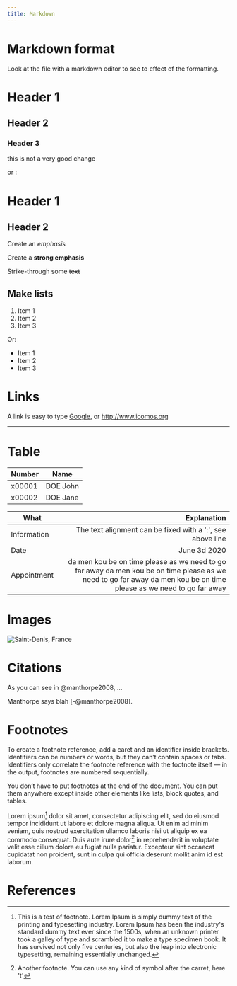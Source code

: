 ```yaml
---
title: Markdown
---
```


# Markdown format

Look at the file with a markdown editor to see to effect of the formatting.

# Header 1
## Header 2
### Header 3
this is not a very good change

or :

Header 1
========

Header 2
--------

Create an _emphasis_

Create a __strong emphasis__

Strike-through some ~~text~~

## Make lists

1. Item 1
2. Item 2
3. Item 3

Or:

- Item 1
- Item 2
- Item 3

# Links

A link is easy to type [Google](https://www.google.com/), or <http://www.icomos.org>

---

# Table

| Number | Name |
|---|---|
|x00001|DOE John|
|x00002|DOE Jane|

| What | Explanation |
| ---|---:|
|Information|The text alignment can be fixed with a ':', see above line|
|Date|June 3d 2020|
|Appointment|da men kou be on time please as we need to go far away da men kou be on time please as we need to go far away da men kou be on time please as we need to go far away|

# Images

![Saint-Denis, France](../pics/p1.png)

# Citations

As you can see in @manthorpe2008, ...

Manthorpe says blah [-@manthorpe2008].


# Footnotes

To create a footnote reference, add a caret and an identifier inside brackets. Identifiers can be numbers or words, but they can’t contain spaces or tabs. Identifiers only correlate the footnote reference with the footnote itself — in the output, footnotes are numbered sequentially.

You don’t have to put footnotes at the end of the document. You can put them anywhere except inside other elements like lists, block quotes, and tables.

Lorem ipsum[^1] dolor sit amet, consectetur adipiscing elit, 
sed do eiusmod tempor incididunt ut labore et dolore magna aliqua.
Ut enim ad minim veniam, quis nostrud exercitation ullamco laboris nisi ut aliquip ex ea commodo consequat.
Duis aute irure dolor[^t] in reprehenderit in voluptate velit esse cillum dolore eu fugiat nulla pariatur.
Excepteur sint occaecat cupidatat non proident,
sunt in culpa qui officia deserunt mollit anim id est laborum.

[^1]: This is a test of footnote. Lorem Ipsum is simply dummy text of the printing and typesetting industry. Lorem Ipsum has been the industry's standard dummy text ever since the 1500s, when an unknown printer took a galley of type and scrambled it to make a type specimen book. It has survived not only five centuries, but also the leap into electronic typesetting, remaining essentially unchanged.

[^t]: Another footnote. You can use any kind of symbol after the carret, here 't'

# References
